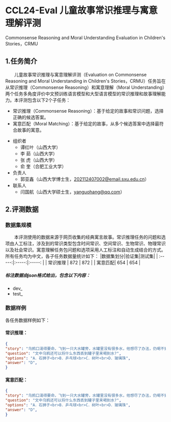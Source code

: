 # CCL24-Eval 儿童故事常识推理与寓意理解评测
Commonsense Reasoning and Moral Understanding Evaluation in Children's Stories，CRMU
## 1.任务简介
&emsp;&emsp;儿童故事常识推理与寓意理解评测（Evaluation on Commonsense Reasoning and Moral Understanding in Children's Stories，CRMU）任务旨在从常识推理（Commonsense Reasoning）和寓意理解（Moral Understanding）两个任务多角度评价中文预训练语言模型和大型语言模型的常识推理和故事理解能力。本评测包含以下2个子任务：
- 常识推理（Commonsense Reasoning）：基于给定的故事和常识问题，选择正确的候选答案。
-	寓意匹配（Moral Matching）：基于给定的故事，从多个候选答案中选择最符合故事的寓意。
+ 组织者
  + 谭红叶（山西大学）
  + 李  茹（山西大学）
  + 张  虎（山西大学）
  + 俞  奎（合肥工业大学）
+ 负责人
  + 郭亚鑫（山西大学博士生，202112407002@email.sxu.edu.cn）
+ 联系人
  + 闫国航（山西大学硕士生，yanguohang@qq.com）
## 2.评测数据
### 数据集规模
&emsp;&emsp;本评测使用的数据来源于网页收集的经典寓言故事。常识推理任务的问题和选项由人工标注，涉及到的常识类型包含时间常识、空间常识、生物常识、物理常识以及社会常识。寓意理解任务包问题和选项采用人工标注和自动生成结合的方式。所有任务均为中文，各子任务数据量统计如下：
|数据集划分|验证集|测试集|
| :-----:|:-----:|:-----: |
| 常识推理 | 872 |  872  |
| 寓意匹配|  654  |  654  |
##### 标注数据由json格式给出，包含以下内容：
+ dev_
+ test_
### 数据样例
各任务数据样例如下：
#### 常识推理：
```json
{
"story": "乌鸦口渴得要命，飞到一只大水罐旁，水罐里没有很多水，他想尽了办法，仍喝不到。于是，他就使出全身力气去推，想把罐推倒，倒出水来，而大水罐却推也推不动。这时，乌鸦想起了他曾经使用的办法，用口叼着石子投到水罐里，随着石子的增多，罐里的水也就逐渐地升高了。最后，乌鸦高兴地喝到了水，解了口渴。",
"question": "文中乌鸦还可以将什么东西丢到罐子里来喝到水?",
"options": "A．石狮子<br>B．乒乓球<br>C．树叶<br>D．玻璃珠",
"answer": "D",
}
```
#### 寓意匹配：
```json
{
"story": "乌鸦口渴得要命，飞到一只大水罐旁，水罐里没有很多水，他想尽了办法，仍喝不到。于是，他就使出全身力气去推，想把罐推倒，倒出水来，而大水罐却推也推不动。这时，乌鸦想起了他曾经使用的办法，用口叼着石子投到水罐里，随着石子的增多，罐里的水也就逐渐地升高了。最后，乌鸦高兴地喝到了水，解了口渴。",
"question": "文中乌鸦还可以将什么东西丢到罐子里来喝到水?",
"options": "A．石狮子<br>B．乒乓球<br>C．树叶<br>D．玻璃珠",
"answer": "D",
}
```
